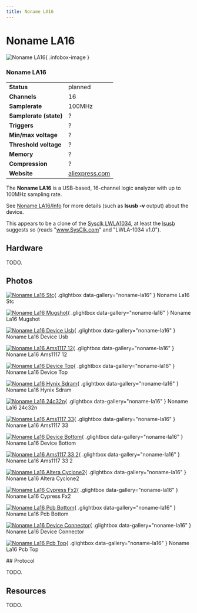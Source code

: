 ```yaml
---
title: Noname LA16
---
```


# Noname LA16

<div class="infobox" markdown>

![Noname LA16](./img/Noname_la16_stc.jpg){ .infobox-image }

### Noname LA16

| | |
|---|---|
| **Status** | planned |
| **Channels** | 16 |
| **Samplerate** | 100MHz |
| **Samplerate (state)** | ? |
| **Triggers** | ? |
| **Min/max voltage** | ? |
| **Threshold voltage** | ? |
| **Memory** | ? |
| **Compression** | ? |
| **Website** | [aliexpress.com](http://www.aliexpress.com/item/Free-shipping-LA16-100M-16-channel-logic-analyzer-memory-depth-per-channel-4M/1225595447.html) |

</div>

The **Noname LA16** is a USB-based, 16-channel logic analyzer with up to 100MHz sampling rate.

See [Noname LA16/Info](https://sigrok.org/wiki/Noname_LA16/Info) for more details (such as **lsusb -v** output) about the device.

This appears to be a clone of the [Sysclk LWLA1034](https://sigrok.org/wiki/Sysclk_LWLA1034), at least the [lsusb](https://sigrok.org/wiki/Noname_LA16/Info) suggests so (reads "www.SysClk.com" and "LWLA-1034 v1.0").

## Hardware

TODO.

## Photos

<div class="photo-grid" markdown>

[![Noname La16 Stc](./img/Noname_la16_stc.jpg)](./img/Noname_la16_stc.jpg "Noname La16 Stc"){ .glightbox data-gallery="noname-la16" }
<span class="caption">Noname La16 Stc</span>

[![Noname La16 Mugshot](./img/Noname_la16_mugshot.jpg)](./img/Noname_la16_mugshot.png "Noname La16 Mugshot"){ .glightbox data-gallery="noname-la16" }
<span class="caption">Noname La16 Mugshot</span>

[![Noname La16 Device Usb](./img/Noname_la16_device_usb.jpg)](./img/Noname_la16_device_usb.jpg "Noname La16 Device Usb"){ .glightbox data-gallery="noname-la16" }
<span class="caption">Noname La16 Device Usb</span>

[![Noname La16 Ams1117 12](./img/Noname_la16_ams1117_12.jpg)](./img/Noname_la16_ams1117_12.jpg "Noname La16 Ams1117 12"){ .glightbox data-gallery="noname-la16" }
<span class="caption">Noname La16 Ams1117 12</span>

[![Noname La16 Device Top](./img/Noname_la16_device_top.jpg)](./img/Noname_la16_device_top.jpg "Noname La16 Device Top"){ .glightbox data-gallery="noname-la16" }
<span class="caption">Noname La16 Device Top</span>

[![Noname La16 Hynix Sdram](./img/Noname_la16_hynix_sdram.jpg)](./img/Noname_la16_hynix_sdram.jpg "Noname La16 Hynix Sdram"){ .glightbox data-gallery="noname-la16" }
<span class="caption">Noname La16 Hynix Sdram</span>

[![Noname La16 24c32n](./img/Noname_la16_24c32n.jpg)](./img/Noname_la16_24c32n.jpg "Noname La16 24c32n"){ .glightbox data-gallery="noname-la16" }
<span class="caption">Noname La16 24c32n</span>

[![Noname La16 Ams1117 33](./img/Noname_la16_ams1117_33.jpg)](./img/Noname_la16_ams1117_33.jpg "Noname La16 Ams1117 33"){ .glightbox data-gallery="noname-la16" }
<span class="caption">Noname La16 Ams1117 33</span>

[![Noname La16 Device Bottom](./img/Noname_la16_device_bottom.jpg)](./img/Noname_la16_device_bottom.jpg "Noname La16 Device Bottom"){ .glightbox data-gallery="noname-la16" }
<span class="caption">Noname La16 Device Bottom</span>

[![Noname La16 Ams1117 33 2](./img/Noname_la16_ams1117_33_2.jpg)](./img/Noname_la16_ams1117_33_2.jpg "Noname La16 Ams1117 33 2"){ .glightbox data-gallery="noname-la16" }
<span class="caption">Noname La16 Ams1117 33 2</span>

[![Noname La16 Altera Cyclone2](./img/Noname_la16_altera_cyclone2.jpg)](./img/Noname_la16_altera_cyclone2.jpg "Noname La16 Altera Cyclone2"){ .glightbox data-gallery="noname-la16" }
<span class="caption">Noname La16 Altera Cyclone2</span>

[![Noname La16 Cypress Fx2](./img/Noname_la16_cypress_fx2.jpg)](./img/Noname_la16_cypress_fx2.jpg "Noname La16 Cypress Fx2"){ .glightbox data-gallery="noname-la16" }
<span class="caption">Noname La16 Cypress Fx2</span>

[![Noname La16 Pcb Bottom](./img/Noname_la16_pcb_bottom.jpg)](./img/Noname_la16_pcb_bottom.jpg "Noname La16 Pcb Bottom"){ .glightbox data-gallery="noname-la16" }
<span class="caption">Noname La16 Pcb Bottom</span>

[![Noname La16 Device Connector](./img/Noname_la16_device_connector.jpg)](./img/Noname_la16_device_connector.jpg "Noname La16 Device Connector"){ .glightbox data-gallery="noname-la16" }
<span class="caption">Noname La16 Device Connector</span>

[![Noname La16 Pcb Top](./img/Noname_la16_pcb_top.jpg)](./img/Noname_la16_pcb_top.jpg "Noname La16 Pcb Top"){ .glightbox data-gallery="noname-la16" }
<span class="caption">Noname La16 Pcb Top</span>

</div>
## Protocol

TODO.

## Resources

TODO.

